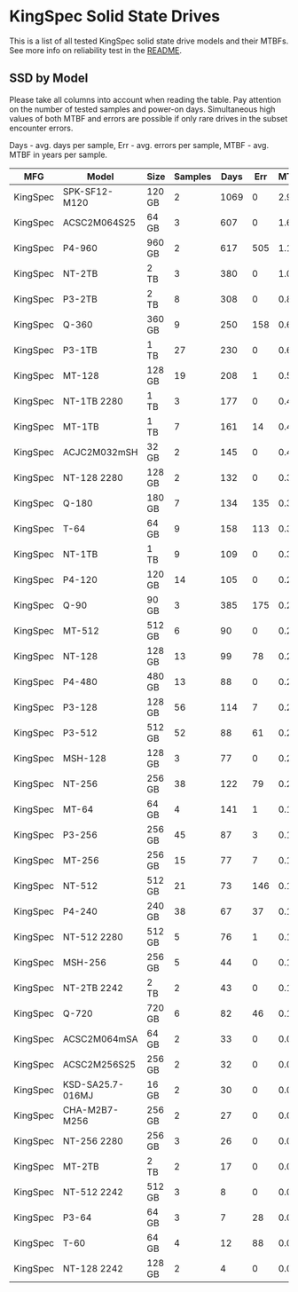 KingSpec Solid State Drives
===========================

This is a list of all tested KingSpec solid state drive models and their MTBFs. See
more info on reliability test in the [README](https://github.com/linuxhw/SMART).

SSD by Model
------------

Please take all columns into account when reading the table. Pay attention on the
number of tested samples and power-on days. Simultaneous high values of both MTBF
and errors are possible if only rare drives in the subset encounter errors.

Days - avg. days per sample,
Err  - avg. errors per sample,
MTBF - avg. MTBF in years per sample.

| MFG       | Model              | Size   | Samples | Days  | Err   | MTBF |
|-----------|--------------------|--------|---------|-------|-------|------|
| KingSpec  | SPK-SF12-M120      | 120 GB | 2       | 1069  | 0     | 2.93   |
| KingSpec  | ACSC2M064S25       | 64 GB  | 3       | 607   | 0     | 1.67   |
| KingSpec  | P4-960             | 960 GB | 2       | 617   | 505   | 1.16   |
| KingSpec  | NT-2TB             | 2 TB   | 3       | 380   | 0     | 1.04   |
| KingSpec  | P3-2TB             | 2 TB   | 8       | 308   | 0     | 0.84   |
| KingSpec  | Q-360              | 360 GB | 9       | 250   | 158   | 0.65   |
| KingSpec  | P3-1TB             | 1 TB   | 27      | 230   | 0     | 0.63   |
| KingSpec  | MT-128             | 128 GB | 19      | 208   | 1     | 0.56   |
| KingSpec  | NT-1TB 2280        | 1 TB   | 3       | 177   | 0     | 0.49   |
| KingSpec  | MT-1TB             | 1 TB   | 7       | 161   | 14    | 0.44   |
| KingSpec  | ACJC2M032mSH       | 32 GB  | 2       | 145   | 0     | 0.40   |
| KingSpec  | NT-128 2280        | 128 GB | 2       | 132   | 0     | 0.36   |
| KingSpec  | Q-180              | 180 GB | 7       | 134   | 135   | 0.36   |
| KingSpec  | T-64               | 64 GB  | 9       | 158   | 113   | 0.33   |
| KingSpec  | NT-1TB             | 1 TB   | 9       | 109   | 0     | 0.30   |
| KingSpec  | P4-120             | 120 GB | 14      | 105   | 0     | 0.29   |
| KingSpec  | Q-90               | 90 GB  | 3       | 385   | 175   | 0.26   |
| KingSpec  | MT-512             | 512 GB | 6       | 90    | 0     | 0.25   |
| KingSpec  | NT-128             | 128 GB | 13      | 99    | 78    | 0.24   |
| KingSpec  | P4-480             | 480 GB | 13      | 88    | 0     | 0.24   |
| KingSpec  | P3-128             | 128 GB | 56      | 114   | 7     | 0.22   |
| KingSpec  | P3-512             | 512 GB | 52      | 88    | 61    | 0.22   |
| KingSpec  | MSH-128            | 128 GB | 3       | 77    | 0     | 0.21   |
| KingSpec  | NT-256             | 256 GB | 38      | 122   | 79    | 0.21   |
| KingSpec  | MT-64              | 64 GB  | 4       | 141   | 1     | 0.19   |
| KingSpec  | P3-256             | 256 GB | 45      | 87    | 3     | 0.18   |
| KingSpec  | MT-256             | 256 GB | 15      | 77    | 7     | 0.16   |
| KingSpec  | NT-512             | 512 GB | 21      | 73    | 146   | 0.14   |
| KingSpec  | P4-240             | 240 GB | 38      | 67    | 37    | 0.14   |
| KingSpec  | NT-512 2280        | 512 GB | 5       | 76    | 1     | 0.13   |
| KingSpec  | MSH-256            | 256 GB | 5       | 44    | 0     | 0.12   |
| KingSpec  | NT-2TB 2242        | 2 TB   | 2       | 43    | 0     | 0.12   |
| KingSpec  | Q-720              | 720 GB | 6       | 82    | 46    | 0.10   |
| KingSpec  | ACSC2M064mSA       | 64 GB  | 2       | 33    | 0     | 0.09   |
| KingSpec  | ACSC2M256S25       | 256 GB | 2       | 32    | 0     | 0.09   |
| KingSpec  | KSD-SA25.7-016MJ   | 16 GB  | 2       | 30    | 0     | 0.08   |
| KingSpec  | CHA-M2B7-M256      | 256 GB | 2       | 27    | 0     | 0.07   |
| KingSpec  | NT-256 2280        | 256 GB | 3       | 26    | 0     | 0.07   |
| KingSpec  | MT-2TB             | 2 TB   | 2       | 17    | 0     | 0.05   |
| KingSpec  | NT-512 2242        | 512 GB | 3       | 8     | 0     | 0.02   |
| KingSpec  | P3-64              | 64 GB  | 3       | 7     | 28    | 0.02   |
| KingSpec  | T-60               | 64 GB  | 4       | 12    | 88    | 0.02   |
| KingSpec  | NT-128 2242        | 128 GB | 2       | 4     | 0     | 0.01   |
